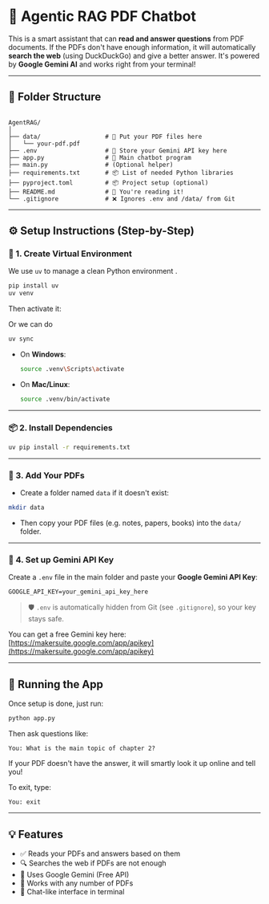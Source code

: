 # 🤖 Agentic RAG PDF Chatbot

This is a smart assistant that can **read and answer questions** from PDF documents. If the PDFs don't have enough information, it will automatically **search the web** (using DuckDuckGo) and give a better answer. It's powered by **Google Gemini AI** and works right from your terminal!

---

## 📁 Folder Structure

```

AgentRAG/
│
├── data/                  # 📂 Put your PDF files here
│   └── your-pdf.pdf
├── .env                   # 🔑 Store your Gemini API key here
├── app.py                 # 🚀 Main chatbot program
├── main.py                # (Optional helper)
├── requirements.txt       # 📦 List of needed Python libraries
├── pyproject.toml         # 📦 Project setup (optional)
├── README.md              # 📘 You're reading it!
└── .gitignore             # ❌ Ignores .env and /data/ from Git

````

---

## ⚙️ Setup Instructions (Step-by-Step)

### 🐍 1. Create Virtual Environment

We use `uv` to manage a clean Python environment .

```bash
pip install uv
uv venv
````

Then activate it:

Or we can do 

```bash
uv sync
````

* On **Windows**:

  ```bash
  source .venv\Scripts\activate
  ```

* On **Mac/Linux**:

  ```bash
  source .venv/bin/activate
  ```

---

### 📦 2. Install Dependencies

```bash
uv pip install -r requirements.txt
```

---

### 🧾 3. Add Your PDFs

* Create a folder named `data` if it doesn't exist:

```bash
mkdir data
```

* Then copy your PDF files (e.g. notes, papers, books) into the `data/` folder.

---

### 🔑 4. Set up Gemini API Key

Create a `.env` file in the main folder and paste your **Google Gemini API Key**:

```
GOOGLE_API_KEY=your_gemini_api_key_here
```

> 🛡️ `.env` is automatically hidden from Git (see `.gitignore`), so your key stays safe.

You can get a free Gemini key here: [https://makersuite.google.com/app/apikey](https://makersuite.google.com/app/apikey)

---

## 🚀 Running the App

Once setup is done, just run:

```bash
python app.py
```

Then ask questions like:

```
You: What is the main topic of chapter 2?
```

If your PDF doesn't have the answer, it will smartly look it up online and tell you!

To exit, type:

```
You: exit
```

---

## 💡 Features

* ✅ Reads your PDFs and answers based on them
* 🔍 Searches the web if PDFs are not enough
* 🧠 Uses Google Gemini (Free API)
* 📄 Works with any number of PDFs
* 💬 Chat-like interface in terminal






